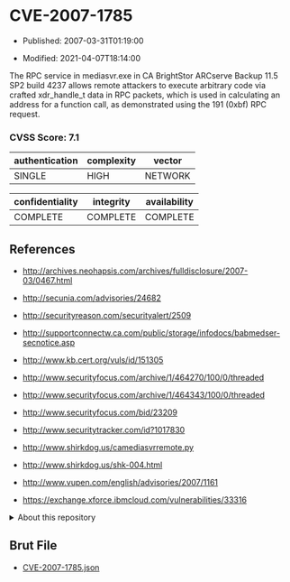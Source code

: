 # CVE-2007-1785

- Published: 2007-03-31T01:19:00

- Modified: 2021-04-07T18:14:00

The RPC service in mediasvr.exe in CA BrightStor ARCserve Backup 11.5 SP2 build 4237 allows remote attackers to execute arbitrary code via crafted xdr_handle_t data in RPC packets, which is used in calculating an address for a function call, as demonstrated using the 191 (0xbf) RPC request.

### CVSS Score: **7.1**

| authentication | complexity | vector |
| --- | --- | --- |
| SINGLE | HIGH | NETWORK |

| confidentiality | integrity | availability |
| --- | --- | --- |
| COMPLETE | COMPLETE | COMPLETE |

## References

* http://archives.neohapsis.com/archives/fulldisclosure/2007-03/0467.html

* http://secunia.com/advisories/24682

* http://securityreason.com/securityalert/2509

* http://supportconnectw.ca.com/public/storage/infodocs/babmedser-secnotice.asp

* http://www.kb.cert.org/vuls/id/151305

* http://www.securityfocus.com/archive/1/464270/100/0/threaded

* http://www.securityfocus.com/archive/1/464343/100/0/threaded

* http://www.securityfocus.com/bid/23209

* http://www.securitytracker.com/id?1017830

* http://www.shirkdog.us/camediasvrremote.py

* http://www.shirkdog.us/shk-004.html

* http://www.vupen.com/english/advisories/2007/1161

* https://exchange.xforce.ibmcloud.com/vulnerabilities/33316

<details>
<summary>About this repository</summary> 

  This repository is part of the project [Live Hack CVE](https://github.com/Live-Hack-CVE). Main website can be found [www.live-hack.org](https://www.live-hack.org) 
  
  Made by [Sn0wAlice](https://github.com/Sn0wAlice) for the people that care about security and need to have a feed of the latest CVEs. Hope you enjoy it, don't forget to star the repo and follow me on [Twitter](https://twitter.com/Sn0wAlice) and [Github](https://github.com/Sn0wAlice). And that is my [personnal website](https://www.alice-snow.me/)

  - [Home Page](https://github.com/Live-Hack-CVE)
  - [Framework](https://github.com/Live-Hack-CVE/cve-framework)
  - [CVE database](https://github.com/Live-Hack-CVE/full_database)
  - [Changelog](https://github.com/Live-Hack-CVE/Changelog)
</details>

## Brut File

* [CVE-2007-1785.json](https://raw.githubusercontent.com/Live-Hack-CVE/full_database/main/cves/2007/CVE-2007-1785.json)

